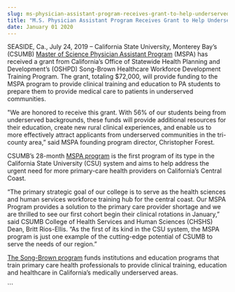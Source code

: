```yaml
---
slug: ms-physician-assistant-program-receives-grant-to-help-underserved-communities
title: "M.S. Physician Assistant Program Receives Grant to Help Underserved Communities"
date: January 01 2020
---
```


 
<p>
  SEASIDE, Ca., July 24, 2019 – California State University, Monterey Bay’s
  (CSUMB)
  <a href="https://csumb.edu/mspa"
    >Master of Science Physician Assistant Program</a
  >
  (MSPA) has received a grant from California’s Office of Statewide Health
  Planning and Development’s (OSHPD) Song-Brown Healthcare Workforce Development
  Training Program. The grant, totaling $72,000, will provide funding to the
  MSPA program to provide clinical training and education to PA students to
  prepare them to provide medical care to patients in underserved communities.
</p>
<p>
  "We are honored to receive this grant. With 56% of our students being from
  underserved backgrounds, these funds will provide additional resources for
  their education, create new rural clinical experiences, and enable us to more
  effectively attract applicants from underserved communities in the tri-county
  area,” said MSPA founding program director, Christopher Forest.
</p>
<p>
  CSUMB’s 28-month <a href="%22https:">MSPA program</a> is the first program of
  its type in the California State University (CSU) system and aims to help
  address the urgent need for more primary-care health providers on California’s
  Central Coast.
</p>
<p>
  “The primary strategic goal of our college is to serve as the health sciences
  and human services workforce training hub for the central coast. Our MSPA
  Program provides a solution to the primary care provider shortage and we are
  thrilled to see our first cohort begin their clinical rotations in January,”
  said CSUMB College of Health Services and Human Sciences (CHSHS) Dean, Britt
  Rios-Ellis. “As the first of its kind in the CSU system, the MSPA program is
  just one example of the cutting-edge potential of CSUMB to serve the needs of
  our region.”
</p>
<p>
  <a href="https://oshpd.ca.gov/loans-scholarships-grants/grants/song-brown/"
    >The Song-Brown program</a
  >
  funds institutions and education programs that train primary care health
  professionals to provide clinical training, education and healthcare in
  California’s medically underserved areas.
</p>
```
